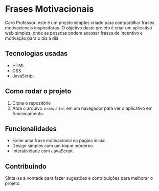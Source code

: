 # Frases Motivacionais

Caro Professor. este é um projeto simples criado para compartilhar frases motivacionais inspiradoras. O objetivo deste projeto é criar um aplicativo web simples, onde as pessoas podem acessar frases de incentivo e motivação para o dia a dia.

## Tecnologias usadas

- HTML
- CSS
- JavaScript

## Como rodar o projeto

1. Clone o repositório
2. Abra o arquivo `index.html` em um navegador para ver o aplicativo em funcionamento.

## Funcionalidades

- Exibe uma frase motivacional na página inicial.
- Design simples com um toque moderno.
- Interatividade com JavaScript.

## Contribuindo

Sinta-se à vontade para fazer sugestões e contribuições para melhorar o projeto.
